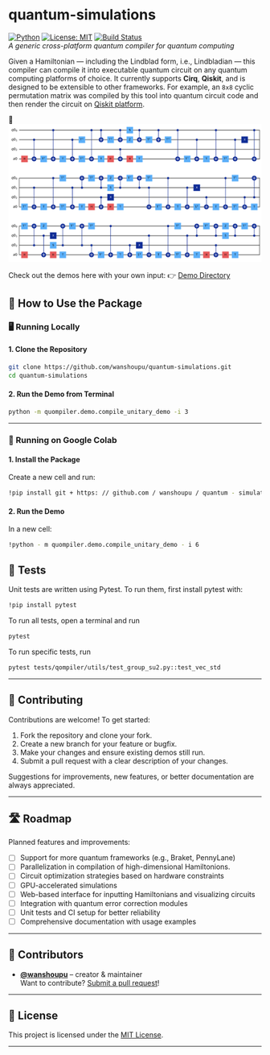 # quantum-simulations

[![Python](https://img.shields.io/badge/Python-3.8%2B-blue)](https://www.python.org/)
[![License: MIT](https://img.shields.io/badge/License-MIT-yellow.svg)](LICENSE)
[![Build Status](https://img.shields.io/badge/build-passing-brightgreen)]()  
*A generic cross-platform quantum compiler for quantum computing*

Given a Hamiltonian — including the Lindblad form, i.e., Lindbladian — this compiler can compile it into executable quantum circuit on any quantum computing platforms of choice. It currently supports **Cirq**, **Qiskit**,
and is designed to be extensible to other frameworks. For example, an `8x8` cyclic permutation matrix was compiled by this tool into quantum circuit code and then render the circuit on [Qiskit platform](https://github.com/qiskit).

📄 [![Circuit sketch compiled off an 8x8 cyclic unitary matrix](docs/qc_qiskit_sketch.png)](docs/qc_qiskit_sketch.pdf)


Check out the demos here with your own input:
👉 [Demo Directory](https://github.com/wanshoupu/quantum-simulations/blob/main/quompiler/demo)

## 🚀 How to Use the Package

### 🖥️ Running Locally

#### 1. Clone the Repository

```bash
git clone https://github.com/wanshoupu/quantum-simulations.git
cd quantum-simulations
```

#### 2. Run the Demo from Terminal

```bash
python -m quompiler.demo.compile_unitary_demo -i 3
```

---

### 📓 Running on Google Colab

#### 1. Install the Package

Create a new cell and run:

```bash
!pip install git + https: // github.com / wanshoupu / quantum - simulations.git
```

#### 2. Run the Demo

In a new cell:

```bash
!python - m quompiler.demo.compile_unitary_demo - i 6
```
## 🧪 Tests
Unit tests are written using Pytest. To run them, first install pytest with:
```bash
!pip install pytest
```
To run all tests, open a terminal and run
```bash
pytest
```
To run specific tests, run
```bash
pytest tests/qompiler/utils/test_group_su2.py::test_vec_std
```
---

## 🤝 Contributing

Contributions are welcome! To get started:

1. Fork the repository and clone your fork.
2. Create a new branch for your feature or bugfix.
3. Make your changes and ensure existing demos still run.
4. Submit a pull request with a clear description of your changes.

Suggestions for improvements, new features, or better documentation are always appreciated.

---

## 🛣️ Roadmap

Planned features and improvements:

- [ ] Support for more quantum frameworks (e.g., Braket, PennyLane)
- [ ] Parallelization in compilation of high-dimensional Hamiltonions.
- [ ] Circuit optimization strategies based on hardware constraints
- [ ] GPU-accelerated simulations
- [ ] Web-based interface for inputting Hamiltonians and visualizing circuits
- [ ] Integration with quantum error correction modules
- [ ] Unit tests and CI setup for better reliability
- [ ] Comprehensive documentation with usage examples

---

## 👥 Contributors

- **[@wanshoupu](https://github.com/wanshoupu)** – creator & maintainer  
  Want to contribute? [Submit a pull request](https://github.com/wanshoupu/quantum-simulations/pulls)!

---

## 📄 License

This project is licensed under the [MIT License](LICENSE).

---
